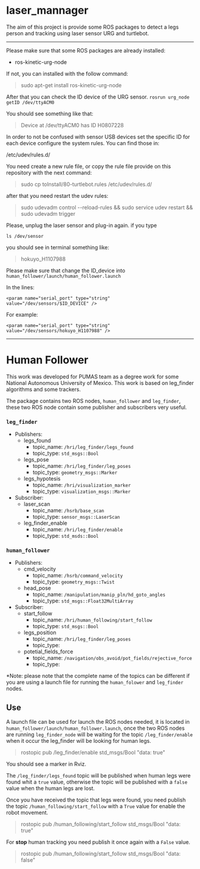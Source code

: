 # laser_mannager

The aim of this project is provide some ROS packages to detect a legs person and tracking using laser sensor URG and turtlebot.

-------------------------------

Please make sure that some ROS packages are already installed:

- ros-kinetic-urg-node

If not, you can installed with the follow command: 

> sudo apt-get install ros-kinetic-urg-node

After that you can check the ID device of the URG sensor.
`rosrun urg_node getID /dev/ttyACM0`

You should see something like that:

> Device at /dev/ttyACM0 has ID H0807228

In order to not be confused with sensor USB devices set the specific ID for each device configure the system rules. You can find those in:

/etc/udev/rules.d/

You need create a new rule file, or copy the rule file provide on this repository with the next command:

> sudo cp toInstall/80-turtlebot.rules /etc/udev/rules.d/


after that you need restart the udev rules:

> sudo udevadm control --reload-rules && sudo service udev restart && sudo udevadm trigger


Please, unplug the laser sensor and plug-in again. if you type 

`ls /dev/sensor` 

you should see in terminal something like:

> hokuyo_H1107988

Please make sure that change the ID_device into `human_follower/launch/human_follower.launch`

In the lines:

`<param name="serial_port" type="string" value="/dev/sensors/$ID_DEVICE" />`

For example:

`<param name="serial_port" type="string" value="/dev/sensors/hokuyo_H1107988" />`

-----------------------


# Human Follower

This work was developed for PUMAS team as a degree work for some National Autonomous University of Mexico. This work is based on leg_finder algorithms and some trackers.

The package contains two ROS nodes, `human_follower` and `leg_finder`, these two ROS node contain some publisher and subscribers very useful.  

### `leg_finder`
 - Publishers:
	 - legs_found
		 - topic_name: `/hri/leg_finder/legs_found`
		 - topic_type: `std_msgs::Bool`
	 - legs_pose
		 - topic_name:  `/hri/leg_finder/leg_poses`
		 - topic_type:  `geometry_msgs::Marker`
	 - legs_hypotesis
		 - topic_name: `/hri/visualization_marker`
		 - topic_type:  `visualization_msgs::Marker`
 - Subscriber:
	 - laser_scan
		 - topic_name:  `/hsrb/base_scan`
		 - topic_type:   `sensor_msgs::LaserScan`
	 - leg_finder_enable
		 - topic_name: `/hri/leg_finder/enable`
		 - topic_type: `std_msds::Bool`


### `human_follower`
 - Publishers:
	 - cmd_velocity
		 - topic_name: `/hsrb/command_velocity`
		 - topic_type: `geometry_msgs::Twist`
	 - head_pose
		 - topic_name: `/manipulation/manip_pln/hd_goto_angles`
		 - topic_type:  `std_msgs::Float32MultiArray`
 - Subscriber:
	 - start_follow 
		 - topic_name: `/hri/human_following/start_follow`
		 - topic_type:  `std_msgs::Bool`
	 - legs_position
		 - topic_name: `/hri/leg_finder/leg_poses`
		 - topic_type: 
	 - potetial_fields_force
		 - topic_name: `/navigation/obs_avoid/pot_fields/rejective_force`
		 - topic_type:

*Note: please note that the complete name of the topics can be different if you are using a launch file for running the `human_folower` and `leg_finder` nodes. 

## Use
A launch file can be used for launch the ROS nodes needed, it is located in `human_follower/launch/human_follower.launch`, once the two ROS nodes are running `leg_finder_node` will be waiting for the topic `/leg_finder/enable` when it occur  the leg_finder will be looking for human legs. 

> rostopic pub /leg_finder/enable std_msgs/Bool "data: true" 

You should see a marker in Rviz.

The `/leg_finder/legs_found` topic will be published when human legs were found whit a `true` value, otherwise the topic will be published with a `false` value when the human legs are lost.

Once you have received the topic that legs were found, you need publish the topic `/human_following/start_follow` with a `True` value for enable the robot movement. 

> rostopic pub /human_following/start_follow std_msgs/Bool "data: true" 

For **stop** human tracking you need publish it once again with a `False` value.

> rostopic pub /human_following/start_follow std_msgs/Bool "data: false" 
